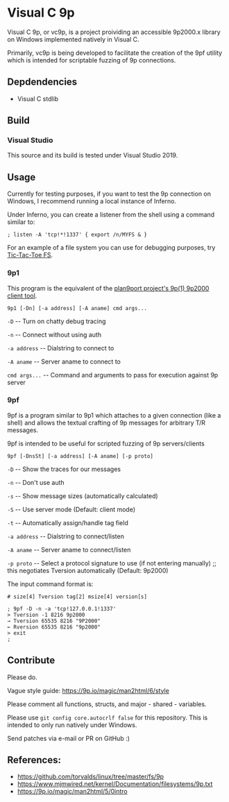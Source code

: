 # Visual C 9p

Visual C 9p, or vc9p, is a project proividing an accessible 9p2000.x library on Windows implemented natively in Visual C. 

Primarily, vc9p is being developed to facilitate the creation of the 9pf utility which is intended for scriptable fuzzing of 9p connections. 

## Depdendencies

- Visual C stdlib

## Build

### Visual Studio

This source and its build is tested under Visual Studio 2019. 

## Usage

Currently for testing purposes, if you want to test the 9p connection on Windows, I recommend running a local instance of Inferno.

Under Inferno, you can create a listener from the shell using a command similar to:

	; listen -A 'tcp!*!1337' { export /n/MYFS & }

For an example of a file system you can use for debugging purposes, try [Tic-Tac-Toe FS](https://github.com/henesy/tictactoefs-limbo). 

### 9p1

This program is the equivalent of the [plan9port project's 9p(1) 9p2000 client tool](https://raw.githubusercontent.com/9fans/plan9port/master/src/cmd/9p.c).

`9p1 [-Dn] [-a address] [-A aname] cmd args...`

`-D`			-- Turn on chatty debug tracing

`-n`			-- Connect without using auth

`-a address`	-- Dialstring to connect to

`-A aname`		-- Server aname to connect to

`cmd args...`	-- Command and arguments to pass for execution against 9p server

### 9pf

9pf is a program similar to 9p1 which attaches to a given connection (like a shell) and allows the textual crafting of 9p messages for arbitrary T/R messages.

9pf is intended to be useful for scripted fuzzing of 9p servers/clients

`9pf [-DnsSt] [-a address] [-A aname] [-p proto]`

`-D`			-- Show the traces for our messages

`-n`			-- Don't use auth

`-s`			-- Show message sizes (automatically calculated)

`-S`			-- Use server mode (Default: client mode)

`-t`			-- Automatically assign/handle tag field

`-a address`	-- Dialstring to connect/listen

`-A aname`		-- Server aname to connect/listen

`-p proto`		-- Select a protocol signature to use (if not entering manually) ;; this negotiates Tversion automatically (Default: 9p2000)

The input command format is:

	# size[4] Tversion tag[2] msize[4] version[s]

	; 9pf -D -n -a 'tcp!127.0.0.1!1337' 
	> Tversion -1 8216 9p2000
	→ Tversion 65535 8216 "9P2000"
	← Rversion 65535 8216 "9p2000"
	> exit
	; 

## Contribute

Please do.

Vague style guide: https://9p.io/magic/man2html/6/style

Please comment all functions, structs, and major - shared - variables. 

Please use `git config core.autocrlf false` for this repository. This is intended to only run natively under Windows. 

Send patches via e-mail or PR on GitHub :)

## References: 

- https://github.com/torvalds/linux/tree/master/fs/9p
- https://www.mjmwired.net/kernel/Documentation/filesystems/9p.txt 
- https://9p.io/magic/man2html/5/0intro
